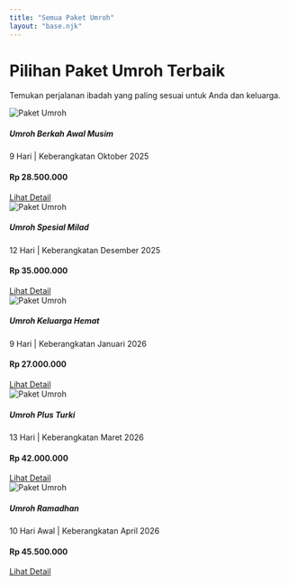 ```yaml
---
title: "Semua Paket Umroh"
layout: "base.njk"
---
```


<div class="container py-5">
  <div class="text-center mb-5">
    <h1 class="fw-bold">Pilihan Paket Umroh Terbaik</h1>
    <p class="text-muted">Temukan perjalanan ibadah yang paling sesuai untuk Anda dan keluarga.</p>
  </div>

  <div class="row">
    <div class="col-lg-4 col-md-6 mb-4">
      <div class="card h-100 shadow-sm">
        <img src="https://picsum.photos/400/250?random=1" class="card-img-top" alt="Paket Umroh">
        <div class="card-body d-flex flex-column">
          <h5 class="card-title fw-bold">Umroh Berkah Awal Musim</h5>
          <p class="card-text text-muted">9 Hari | Keberangkatan Oktober 2025</p>
          <h4 class="fw-bold text-primary mt-auto">Rp 28.500.000</h4>
        </div>
        <div class="card-footer bg-white border-0 pb-3">
          <a href="#" class="btn btn-success w-100">Lihat Detail</a>
        </div>
      </div>
    </div>
    <div class="col-lg-4 col-md-6 mb-4">
      <div class="card h-100 shadow-sm">
        <img src="https://picsum.photos/400/250?random=2" class="card-img-top" alt="Paket Umroh">
        <div class="card-body d-flex flex-column">
          <h5 class="card-title fw-bold">Umroh Spesial Milad</h5>
          <p class="card-text text-muted">12 Hari | Keberangkatan Desember 2025</p>
          <h4 class="fw-bold text-primary mt-auto">Rp 35.000.000</h4>
        </div>
        <div class="card-footer bg-white border-0 pb-3">
          <a href="#" class="btn btn-success w-100">Lihat Detail</a>
        </div>
      </div>
    </div>
    <div class="col-lg-4 col-md-6 mb-4">
      <div class="card h-100 shadow-sm">
        <img src="https://picsum.photos/400/250?random=3" class="card-img-top" alt="Paket Umroh">
        <div class="card-body d-flex flex-column">
          <h5 class="card-title fw-bold">Umroh Keluarga Hemat</h5>
          <p class="card-text text-muted">9 Hari | Keberangkatan Januari 2026</p>
          <h4 class="fw-bold text-primary mt-auto">Rp 27.000.000</h4>
        </div>
        <div class="card-footer bg-white border-0 pb-3">
          <a href="#" class="btn btn-success w-100">Lihat Detail</a>
        </div>
      </div>
    </div>
    <div class="col-lg-4 col-md-6 mb-4">
      <div class="card h-100 shadow-sm">
        <img src="https://picsum.photos/400/250?random=4" class="card-img-top" alt="Paket Umroh">
        <div class="card-body d-flex flex-column">
          <h5 class="card-title fw-bold">Umroh Plus Turki</h5>
          <p class="card-text text-muted">13 Hari | Keberangkatan Maret 2026</p>
          <h4 class="fw-bold text-primary mt-auto">Rp 42.000.000</h4>
        </div>
        <div class="card-footer bg-white border-0 pb-3">
          <a href="#" class="btn btn-success w-100">Lihat Detail</a>
        </div>
      </div>
    </div>
    <div class="col-lg-4 col-md-6 mb-4">
      <div class="card h-100 shadow-sm">
        <img src="https://picsum.photos/400/250?random=5" class="card-img-top" alt="Paket Umroh">
        <div class="card-body d-flex flex-column">
          <h5 class="card-title fw-bold">Umroh Ramadhan</h5>
          <p class="card-text text-muted">10 Hari Awal | Keberangkatan April 2026</p>
          <h4 class="fw-bold text-primary mt-auto">Rp 45.500.000</h4>
        </div>
        <div class="card-footer bg-white border-0 pb-3">
          <a href="#" class="btn btn-success w-100">Lihat Detail</a>
        </div>
      </div>
    </div>
  </div>
</div>